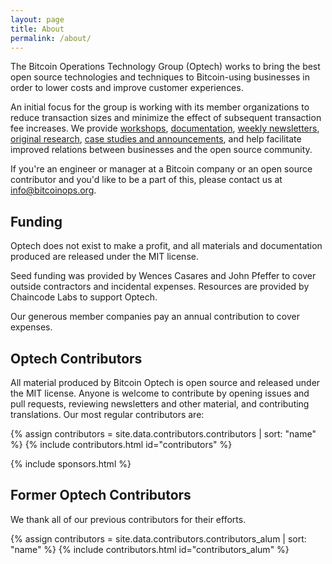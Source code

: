 ```yaml
---
layout: page
title: About
permalink: /about/
---
```


The Bitcoin Operations Technology Group (Optech) works to bring the best
open source technologies and techniques to Bitcoin-using businesses in
order to lower costs and improve customer experiences.

An initial focus for the group is working with its member organizations to
reduce transaction sizes and minimize the effect of subsequent transaction fee
increases.  We provide [workshops][], [documentation][scaling book],
[weekly newsletters][], [original research][dashboard], [case studies
and announcements][blog], and help facilitate improved relations between
businesses and the open source community.

[scaling book]: https://github.com/bitcoinops/scaling-book
[workshops]: /workshops
[weekly newsletters]: /en/newsletters/
[dashboard]: https://dashboard.bitcoinops.org/
[blog]: /en/blog/

If you're an engineer or manager at a Bitcoin company or an open source contributor and you'd like to be a part of this, please
contact us at [info@bitcoinops.org](mailto:info@bitcoinops.org).

## Funding

Optech does not exist to make a profit, and all materials and documentation
produced are released under the MIT license.

Seed funding was provided by Wences Casares and John Pfeffer to cover outside
contractors and incidental expenses. Resources are provided by Chaincode Labs
to support Optech.

Our generous member companies pay an annual contribution to cover expenses.

## Optech Contributors

All material produced by Bitcoin Optech is open source and released under the
MIT license. Anyone is welcome to contribute by opening issues and pull
requests, reviewing newsletters and other material, and contributing
translations. Our most regular contributors are:

{% assign contributors = site.data.contributors.contributors | sort: "name" %}
{% include contributors.html id="contributors" %}

{% include sponsors.html %}

## Former Optech Contributors

We thank all of our previous contributors for their efforts.

{% assign contributors = site.data.contributors.contributors_alum | sort: "name" %}
{% include contributors.html id="contributors_alum" %}
